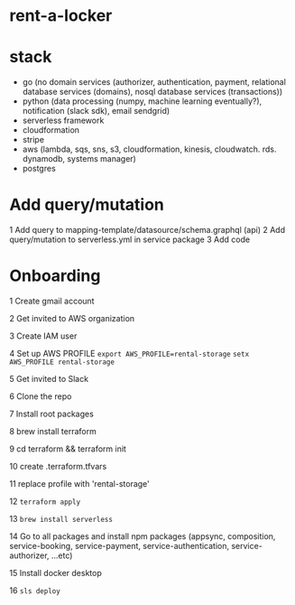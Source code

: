 # rent-a-locker

# stack

- go (no domain services (authorizer, authentication, payment, relational database services (domains), nosql database services (transactions))
- python (data processing (numpy, machine learning eventually?), notification (slack sdk), email sendgrid)
- serverless framework
- cloudformation
- stripe
- aws (lambda, sqs, sns, s3, cloudformation, kinesis, cloudwatch. rds. dynamodb, systems manager)
- postgres

# Add query/mutation

1 Add query to mapping-template/datasource/schema.graphql (api)
2 Add query/mutation to serverless.yml in service package
3 Add code

# Onboarding

1 Create gmail account

2 Get invited to AWS organization

3 Create IAM user

4 Set up AWS PROFILE
`export AWS_PROFILE=rental-storage`
`setx AWS_PROFILE rental-storage`

5 Get invited to Slack

6 Clone the repo

7 Install root packages

8 brew install terraform

9 cd terraform && terraform init

10 create .terraform.tfvars

11 replace profile with 'rental-storage'

12 `terraform apply`

13 `brew install serverless`

14 Go to all packages and install npm packages (appsync, composition, service-booking, service-payment, service-authentication, service-authorizer, ...etc)

15 Install docker desktop

16 `sls deploy`
